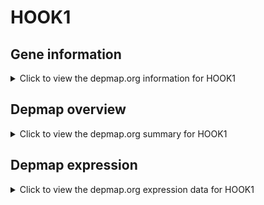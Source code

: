 <h1>HOOK1</h1>

<h2>Gene information</h2>
<details>
  <summary>Click to view the depmap.org information for HOOK1</summary>
  <iframe src="https://depmap.org/portal/gene/HOOK1?tab=about" style="border:none;width:100%;height:800px"></iframe>
</details>

<h2>Depmap overview</h2>
<details>
  <summary>Click to view the depmap.org summary for HOOK1</summary>
  <iframe src="https://depmap.org/portal/gene/HOOK1?tab=overview" style="border:none;width:100%;height:800px"></iframe>
</details>

<h2>Depmap expression</h2>
<details>
  <summary>Click to view the depmap.org expression data for HOOK1</summary>
  <iframe src="https://depmap.org/portal/gene/HOOK1?tab=characterization" style="border:none;width:100%;height:800px"></iframe>
</details>


<!--
<h2>Reactome Pathway diagram</h2>
PNAME
-->


